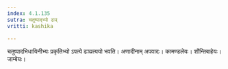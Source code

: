 ```yaml
---
index: 4.1.135
sutra: चतुष्पाद्भ्यो ढञ्
vritti: kashika

---
```

चतुष्पादभिधायिनीभ्यः प्रकृतिभ्यो ऽपत्ये ढञ्प्रत्ययो भवति। अणादीनाम् अपवादः। कामण्डलेयः। शौन्तिबाहेयः। जाम्बेयः।